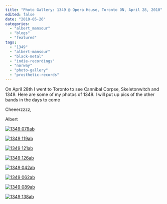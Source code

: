 ```yaml
---
title: "Photo Gallery: 1349 @ Opera House, Toronto ON, April 28, 2010"
edited: false
date: "2010-05-26"
categories:
  - "albert_mansour"
  - "blogs"
  - "featured"
tags:
  - "1349"
  - "albert-mansour"
  - "black-metal"
  - "indie-recordings"
  - "norway"
  - "photo-gallery"
  - "prosthetic-records"
---
```


On April 28th I went to Toronto to see Cannibal Corpse, Skeletonwitch and 1349. Here are some of my photos of 1349. I will put up pics of the other bands in the days to come

Cheeerzzzz,

Albert

[![1349 079ab](http://www.hellbound.ca/wp-content/uploads/2010/05/1349-079ab.jpg "1349 079ab")](http://www.hellbound.ca/wp-content/uploads/2010/05/1349-079ab.jpg)

[![1349 119ab](http://www.hellbound.ca/wp-content/uploads/2010/05/1349-119ab.jpg "1349 119ab")](http://www.hellbound.ca/wp-content/uploads/2010/05/1349-119ab.jpg)

[![1349 121ab](http://www.hellbound.ca/wp-content/uploads/2010/05/1349-121ab.jpg "1349 121ab")](http://www.hellbound.ca/wp-content/uploads/2010/05/1349-121ab.jpg)

[![1349 126ab](http://www.hellbound.ca/wp-content/uploads/2010/05/1349-126ab.jpg "1349 126ab")](http://www.hellbound.ca/wp-content/uploads/2010/05/1349-126ab.jpg)

[![1349 042ab](http://www.hellbound.ca/wp-content/uploads/2010/05/1349-042ab.jpg "1349 042ab")](http://www.hellbound.ca/wp-content/uploads/2010/05/1349-042ab.jpg)

[![1349 062ab](http://www.hellbound.ca/wp-content/uploads/2010/05/1349-062ab.jpg "1349 062ab")](http://www.hellbound.ca/wp-content/uploads/2010/05/1349-062ab.jpg)

[![1349 089ab](http://www.hellbound.ca/wp-content/uploads/2010/05/1349-089ab.jpg "1349 089ab")](http://www.hellbound.ca/wp-content/uploads/2010/05/1349-089ab.jpg)

[![1349 138ab](http://www.hellbound.ca/wp-content/uploads/2010/05/1349-138ab.jpg "1349 138ab")](http://www.hellbound.ca/wp-content/uploads/2010/05/1349-138ab.jpg)
